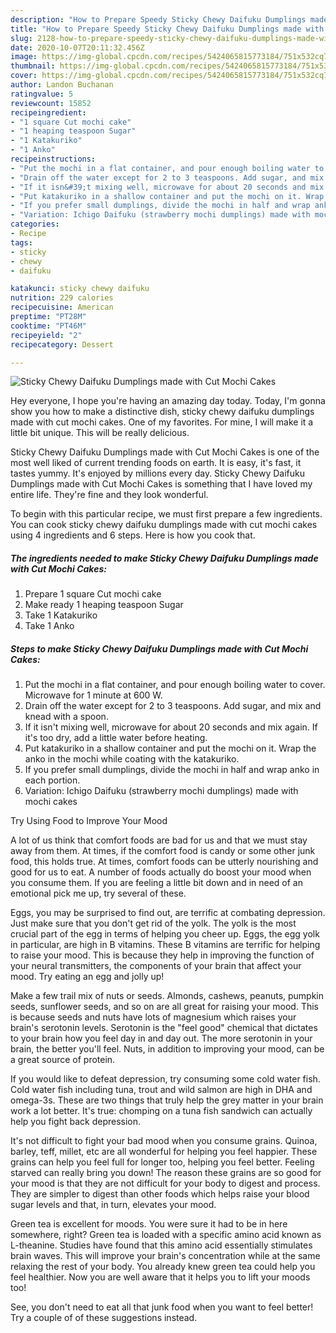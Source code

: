 ```yaml
---
description: "How to Prepare Speedy Sticky Chewy Daifuku Dumplings made with Cut Mochi Cakes"
title: "How to Prepare Speedy Sticky Chewy Daifuku Dumplings made with Cut Mochi Cakes"
slug: 2128-how-to-prepare-speedy-sticky-chewy-daifuku-dumplings-made-with-cut-mochi-cakes
date: 2020-10-07T20:11:32.456Z
image: https://img-global.cpcdn.com/recipes/5424065815773184/751x532cq70/sticky-chewy-daifuku-dumplings-made-with-cut-mochi-cakes-recipe-main-photo.jpg
thumbnail: https://img-global.cpcdn.com/recipes/5424065815773184/751x532cq70/sticky-chewy-daifuku-dumplings-made-with-cut-mochi-cakes-recipe-main-photo.jpg
cover: https://img-global.cpcdn.com/recipes/5424065815773184/751x532cq70/sticky-chewy-daifuku-dumplings-made-with-cut-mochi-cakes-recipe-main-photo.jpg
author: Landon Buchanan
ratingvalue: 5
reviewcount: 15852
recipeingredient:
- "1 square Cut mochi cake"
- "1 heaping teaspoon Sugar"
- "1 Katakuriko"
- "1 Anko"
recipeinstructions:
- "Put the mochi in a flat container, and pour enough boiling water to cover. Microwave for 1 minute at 600 W."
- "Drain off the water except for 2 to 3 teaspoons. Add sugar, and mix and knead with a spoon."
- "If it isn&#39;t mixing well, microwave for about 20 seconds and mix again. If it&#39;s too dry, add a little water before heating."
- "Put katakuriko in a shallow container and put the mochi on it. Wrap the anko in the mochi while coating with the katakuriko."
- "If you prefer small dumplings, divide the mochi in half and wrap anko in each portion."
- "Variation: Ichigo Daifuku (strawberry mochi dumplings) made with mochi cakes"
categories:
- Recipe
tags:
- sticky
- chewy
- daifuku

katakunci: sticky chewy daifuku 
nutrition: 229 calories
recipecuisine: American
preptime: "PT28M"
cooktime: "PT46M"
recipeyield: "2"
recipecategory: Dessert

---
```



![Sticky Chewy Daifuku Dumplings made with Cut Mochi Cakes](https://img-global.cpcdn.com/recipes/5424065815773184/751x532cq70/sticky-chewy-daifuku-dumplings-made-with-cut-mochi-cakes-recipe-main-photo.jpg)

Hey everyone, I hope you're having an amazing day today. Today, I'm gonna show you how to make a distinctive dish, sticky chewy daifuku dumplings made with cut mochi cakes. One of my favorites. For mine, I will make it a little bit unique. This will be really delicious.



Sticky Chewy Daifuku Dumplings made with Cut Mochi Cakes is one of the most well liked of current trending foods on earth. It is easy, it's fast, it tastes yummy. It's enjoyed by millions every day. Sticky Chewy Daifuku Dumplings made with Cut Mochi Cakes is something that I have loved my entire life. They're fine and they look wonderful.


To begin with this particular recipe, we must first prepare a few ingredients. You can cook sticky chewy daifuku dumplings made with cut mochi cakes using 4 ingredients and 6 steps. Here is how you cook that.

<!--inarticleads1-->

##### The ingredients needed to make Sticky Chewy Daifuku Dumplings made with Cut Mochi Cakes:

1. Prepare 1 square Cut mochi cake
1. Make ready 1 heaping teaspoon Sugar
1. Take 1 Katakuriko
1. Take 1 Anko




<!--inarticleads2-->

##### Steps to make Sticky Chewy Daifuku Dumplings made with Cut Mochi Cakes:

1. Put the mochi in a flat container, and pour enough boiling water to cover. Microwave for 1 minute at 600 W.
1. Drain off the water except for 2 to 3 teaspoons. Add sugar, and mix and knead with a spoon.
1. If it isn&#39;t mixing well, microwave for about 20 seconds and mix again. If it&#39;s too dry, add a little water before heating.
1. Put katakuriko in a shallow container and put the mochi on it. Wrap the anko in the mochi while coating with the katakuriko.
1. If you prefer small dumplings, divide the mochi in half and wrap anko in each portion.
1. Variation: Ichigo Daifuku (strawberry mochi dumplings) made with mochi cakes




Try Using Food to Improve Your Mood


A lot of us think that comfort foods are bad for us and that we must stay away from them. At times, if the comfort food is candy or some other junk food, this holds true. At times, comfort foods can be utterly nourishing and good for us to eat. A number of foods actually do boost your mood when you consume them. If you are feeling a little bit down and in need of an emotional pick me up, try several of these.

Eggs, you may be surprised to find out, are terrific at combating depression. Just make sure that you don't get rid of the yolk. The yolk is the most crucial part of the egg in terms of helping you cheer up. Eggs, the egg yolk in particular, are high in B vitamins. These B vitamins are terrific for helping to raise your mood. This is because they help in improving the function of your neural transmitters, the components of your brain that affect your mood. Try eating an egg and jolly up!

Make a few trail mix of nuts or seeds. Almonds, cashews, peanuts, pumpkin seeds, sunflower seeds, and so on are all great for raising your mood. This is because seeds and nuts have lots of magnesium which raises your brain's serotonin levels. Serotonin is the "feel good" chemical that dictates to your brain how you feel day in and day out. The more serotonin in your brain, the better you'll feel. Nuts, in addition to improving your mood, can be a great source of protein.

If you would like to defeat depression, try consuming some cold water fish. Cold water fish including tuna, trout and wild salmon are high in DHA and omega-3s. These are two things that truly help the grey matter in your brain work a lot better. It's true: chomping on a tuna fish sandwich can actually help you fight back depression. 

It's not difficult to fight your bad mood when you consume grains. Quinoa, barley, teff, millet, etc are all wonderful for helping you feel happier. These grains can help you feel full for longer too, helping you feel better. Feeling starved can really bring you down! The reason these grains are so good for your mood is that they are not difficult for your body to digest and process. They are simpler to digest than other foods which helps raise your blood sugar levels and that, in turn, elevates your mood.

Green tea is excellent for moods. You were sure it had to be in here somewhere, right? Green tea is loaded with a specific amino acid known as L-theanine. Studies have found that this amino acid essentially stimulates brain waves. This will improve your brain's concentration while at the same relaxing the rest of your body. You already knew green tea could help you feel healthier. Now you are well aware that it helps you to lift your moods too!

See, you don't need to eat all that junk food when you want to feel better! Try  a  couple of  of  these  suggestions  instead.

